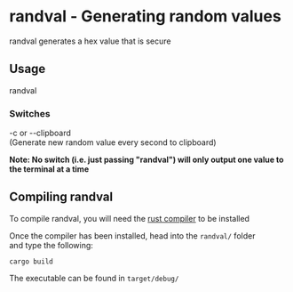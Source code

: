 # randval - Generating random values
randval generates a hex value that is secure

## Usage

randval <switch>

### Switches
-c or --clipboard \
(Generate new random value every second to clipboard)

__Note: No switch (i.e. just passing "randval") will only output one value to the terminal at a time__

## Compiling randval

To compile randval, you will need the [rust compiler](https://www.rust-lang.org/tools/install) to be installed

Once the compiler has been installed, head into the `randval/` folder \
and type the following:

`cargo build`

The executable can be found in `target/debug/`
